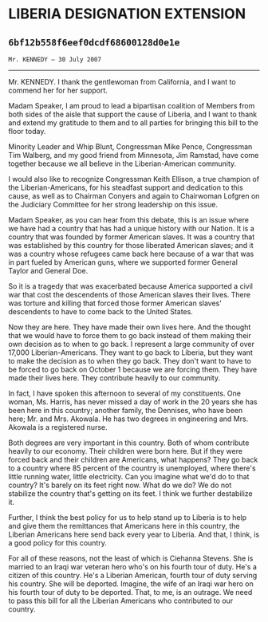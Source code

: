 # LIBERIA DESIGNATION EXTENSION
## `6bf12b558f6eef0dcdf68600128d0e1e`
`Mr. KENNEDY — 30 July 2007`

---


Mr. KENNEDY. I thank the gentlewoman from California, and I want to 
commend her for her support.

Madam Speaker, I am proud to lead a bipartisan coalition of Members 
from both sides of the aisle that support the cause of Liberia, and I 
want to thank and extend my gratitude to them and to all parties for 
bringing this bill to the floor today.

Minority Leader and Whip Blunt, Congressman Mike Pence, Congressman 
Tim Walberg, and my good friend from Minnesota, Jim Ramstad, have come 
together because we all believe in the Liberian-American community.

I would also like to recognize Congressman Keith Ellison, a true 
champion of the Liberian-Americans, for his steadfast support and 
dedication to this cause, as well as to Chairman Conyers and again to 
Chairwoman Lofgren on the Judiciary Committee for her strong leadership 
on this issue.

Madam Speaker, as you can hear from this debate, this is an issue 
where we have had a country that has had a unique history with our 
Nation. It is a country that was founded by former American slaves. It 
was a country that was established by this country for those liberated 
American slaves; and it was a country whose refugees came back here 
because of a war that was in part fueled by American guns, where we 
supported former General Taylor and General Doe.

So it is a tragedy that was exacerbated because America supported a 
civil war that cost the descendents of those American slaves their 
lives. There was torture and killing that forced those former American 
slaves' descendents to have to come back to the United States.

Now they are here. They have made their own lives here. And the 
thought that we would have to force them to go back instead of them 
making their own decision as to when to go back. I represent a large 
community of over 17,000 Liberian-Americans. They want to go back to 
Liberia, but they want to make the decision as to when they go back. 
They don't want to have to be forced to go back on October 1 because we 
are forcing them. They have made their lives here. They contribute 
heavily to our community.

In fact, I have spoken this afternoon to several of my constituents. 
One woman, Ms. Harris, has never missed a day of work in the 20 years 
she has been here in this country; another family, the Dennises, who 
have been here; Mr. and Mrs. Akowala. He has two degrees in engineering 
and Mrs. Akowala is a registered nurse.



Both degrees are very important in this country. Both of whom 
contribute heavily to our economy. Their children were born here. But 
if they were forced back and their children are Americans, what 
happens? They go back to a country where 85 percent of the country is 
unemployed, where there's little running water, little electricity. Can 
you imagine what we'd do to that country? It's barely on its feet right 
now. What do we do? We do not stabilize the country that's getting on 
its feet. I think we further destabilize it.

Further, I think the best policy for us to help stand up to Liberia 
is to help and give them the remittances that Americans here in this 
country, the Liberian Americans here send back every year to Liberia. 
And that, I think, is a good policy for this country.

For all of these reasons, not the least of which is Ciehanna Stevens. 
She is married to an Iraqi war veteran hero who's on his fourth tour of 
duty. He's a citizen of this country. He's a Liberian American, fourth 
tour of duty serving his country. She will be deported. Imagine, the 
wife of an Iraqi war hero on his fourth tour of duty to be deported. 
That, to me, is an outrage. We need to pass this bill for all the 
Liberian Americans who contributed to our country.